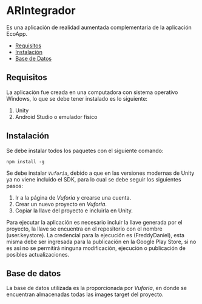 # ARIntegrador

Es una aplicación de realidad aumentada complementaria de la aplicación EcoApp. 

 - [Requisitos](#requisitos )
 - [Instalación](#instalación )
 - [Base de Datos](#base-de-datos)
 
## Requisitos
 
La aplicación fue creada en una computadora con sistema operativo Windows, lo que se debe tener instalado es lo siguiente:

1.	Unity
2.	Android Studio  o emulador físico 

## Instalación

Se debe instalar todos los paquetes con el siguiente comando: 

`npm install -g `

Se debe instalar *`Vuforia`*, debido a que en las versiones modernas de Unity ya no viene incluido el SDK, para lo cual se debe seguir los siguientes pasos:

1.	Ir a la página de  *Vuforia* y crearse una cuenta.
2.	Crear un nuevo proyecto en  *Vuforia*.
3.	Copiar la llave del proyecto e incluirla en Unity. 

Para ejecutar la aplicación es necesario incluir la llave generada por el proyecto, la llave se encuentra en el repositorio con el nombre (user.keystore).
La credencial para la ejecución es (FreddyDaniel), esta misma debe ser ingresada para la publicación en la Google Play Store, si no es así no se permitirá ninguna modificación, ejecución o publicación de posibles actualizaciones. 

## Base de datos

La base de datos utilizada es la proporcionada por *Vuforia*, en donde se encuentran almacenadas todas las images target del proyecto.
